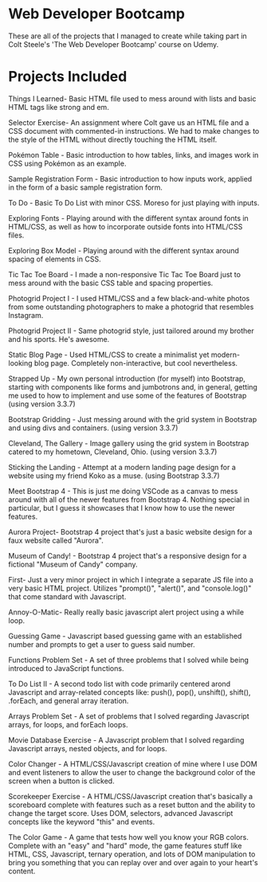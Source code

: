 # Web Developer Bootcamp

These are all of the projects that I managed to create while taking part in Colt Steele's 'The Web Developer Bootcamp' course on Udemy.   

# Projects Included

Things I Learned- Basic HTML file used to mess around with lists and basic HTML tags like strong and em.

Selector Exercise- An assignment where Colt gave us an HTML file and a CSS document with commented-in instructions. We had to make changes to the style of the HTML without directly touching the HTML itself. 

Pokémon Table - Basic introduction to how tables, links, and images work in CSS using Pokémon as an example.    

Sample Registration Form - Basic introduction to how inputs work, applied in the form of a basic sample registration form.

To Do - Basic To Do List with minor CSS. Moreso for just playing with inputs. 

Exploring Fonts - Playing around with the different syntax around fonts in HTML/CSS, as well as how to incorporate outside fonts into HTML/CSS files. 

Exploring Box Model - Playing around with the different syntax around spacing of elements in CSS. 

Tic Tac Toe Board - I made a non-responsive Tic Tac Toe Board just to mess around with the basic CSS table and spacing properties.  

Photogrid Project I - I used HTML/CSS and a few black-and-white photos from some outstanding photographers to make a photogrid that resembles Instagram.

Photogrid Project II - Same photogrid style, just tailored around my brother and his sports. He's awesome.  

Static Blog Page - Used HTML/CSS to create a minimalist yet modern-looking blog page. Completely non-interactive, but cool nevertheless. 

Strapped Up - My own personal introduction (for myself) into Bootstrap, starting with components like forms and jumbotrons and, in general, getting me used to how to implement and use some of the features of Bootstrap (using version 3.3.7)

Bootstrap Gridding - Just messing around with the grid system in Bootstrap and using divs and containers. (using version 3.3.7)

Cleveland, The Gallery - Image gallery using the grid system in Bootstrap catered to my hometown, Cleveland, Ohio. (using version 3.3.7)

Sticking the Landing - Attempt at a modern landing page design for a website using my friend Koko as a muse. (using Bootstrap 3.3.7)

Meet Bootstrap 4 - This is just me doing VSCode as a canvas to mess around with all of the newer features from Bootstrap 4. Nothing special in particular, but I guess it showcases that I know how to use the newer features. 

Aurora Project- Bootstrap 4 project that's just a basic website design for a faux website called "Aurora".  

Museum of Candy! - Bootstrap 4 project that's a responsive design for a fictional "Museum of Candy" company. 

First- Just a very minor project in which I integrate a separate JS file into a very basic HTML project. Utilizes "prompt()", "alert()", and "console.log()" that come standard with Javascript. 

Annoy-O-Matic- Really really basic javascript alert project using a while loop. 

Guessing Game - Javascript based guessing game with an established number and prompts to get a user to guess said number. 

Functions Problem Set - A set of three problems that I solved while being introduced to JavaScript functions. 

To Do List II - A second todo list with code primarily centered arond Javascript and array-related concepts like: push(), pop(), unshift(), shift(), .forEach, and general array iteration. 

Arrays Problem Set - A set of problems that I solved regarding Javascript arrays, for loops, and forEach loops.

Movie Database Exercise - A Javascript problem that I solved regarding Javascript arrays, nested objects, and for loops. 

Color Changer - A HTML/CSS/Javascript creation of mine where I use DOM and event listeners to allow the user to change the background color of the screen when a button is clicked.

Scorekeeper Exercise - A HTML/CSS/Javascript creation that's basically a scoreboard complete with features such as a reset button and the ability to change the target score. Uses DOM, selectors, advanced Javascript concepts like the keyword "this" and events. 

The Color Game - A game that tests how well you know your RGB colors. Complete with an "easy" and "hard" mode, the game features stuff like HTML, CSS, Javascript, ternary operation, and lots of DOM manipulation to bring you something that you can replay over and over again to your heart's content. 